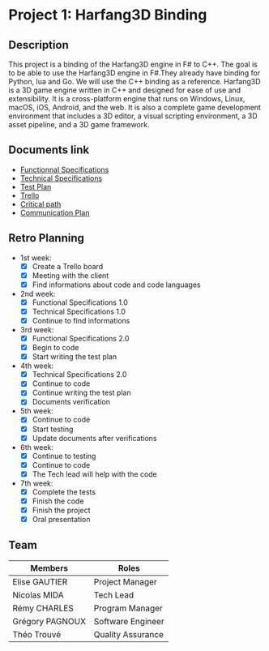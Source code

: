 # Project 1: Harfang3D Binding

## Description

This project is a binding of the Harfang3D engine in F# to C++. The goal is to be able to use the Harfang3D engine in F#.They already have binding for Python, lua and Go. We will use the C++ binding as a reference.
Harfang3D is a 3D game engine written in C++ and designed for ease of use and extensibility. It is a cross-platform engine that runs on Windows, Linux, macOS, iOS, Android, and the web. It is also a complete game development environment that includes a 3D editor, a visual scripting environment, a 3D asset pipeline, and a 3D game framework.

## Documents link

- [Functionnal Specifications](https://github.com/algosup/2022-2023-project-3-harfang3d-binding-Project-1-group/blob/main/Documents%20Specifications/Functional_Specifications.md)
- [Technical Specifications](https://github.com/algosup/2022-2023-project-3-harfang3d-binding-Project-1-group/blob/main/Documents%20Specifications/Technical_Specifications.md)
- [Test Plan](https://github.com/algosup/2022-2023-project-3-harfang3d-binding-Project-1-group/blob/main/Test%20Plan/Test_Plan.md)
- [Trello](https://trello.com/b/B7eB7vfa/f)
- [Critical path](https://docs.google.com/spreadsheets/d/1-eyEVEzbi4qBWEOihAW8XaaJ1I3Qaec012iNzrCPg6c/edit#gid=1115838130)
- [Communication Plan](https://github.com/algosup/2022-2023-project-3-harfang3d-binding-Project-1-group/blob/main/Documents%20Specifications/Communication_Plan.md)

## Retro Planning

- 1st week:
	- [x] Create a Trello board
	- [x] Meeting with the client
	- [x] Find informations about code and code languages

- 2nd week:
	- [x] Functional Specifications 1.0
	- [x] Technical Specifications 1.0
	- [x] Continue to find informations

- 3rd week:
	- [x] Functional Specifications 2.0
	- [x] Begin to code
	- [x] Start writing the test plan
	
- 4th week:
	- [x] Technical Specifications 2.0
	- [x] Continue to code
	- [x] Continue writing the test plan
	- [x] Documents verification

- 5th week:
	- [x] Continue to code
	- [x] Start testing
	- [x] Update documents after verifications

- 6th week:
	- [x] Continue to testing
	- [x] Continue to code
	- [x] The Tech lead will help with the code

- 7th week:
	- [x] Complete the tests
	- [x] Finish the code
	- [x] Finish the project
	- [x] Oral presentation

## Team


| Members         | Roles             |
| --------------- | ----------------- |
| Elise GAUTIER   | Project Manager   |
| Nicolas MIDA    | Tech Lead         |
| Rémy CHARLES    | Program Manager   |
| Grégory PAGNOUX | Software Engineer |
| Théo Trouvé     | Quality Assurance |
